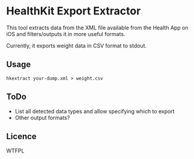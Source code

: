 # HealthKit Export Extractor

This tool extracts data from the XML file available from the Health App on iOS and filters/outputs it in more useful formats. 

Currently, it exports weight data in CSV format to stdout. 

## Usage

`hkextract your-dump.xml > weight.csv`

## ToDo
- List all detected data types and allow specifying which to export
- Other output formats?

## Licence
WTFPL